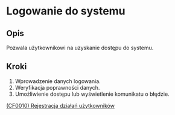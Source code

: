 # Logowanie do systemu

## Opis
Pozwala użytkownikowi na uzyskanie dostępu do systemu.

## Kroki
1. Wprowadzenie danych logowania.
2. Weryfikacja poprawności danych.
3. Umożliwienie dostępu lub wyświetlenie komunikatu o błędzie.

[(CF0010) Rejestracja działań użytkowników](../../3.wizja.systemu/3.3.cechy.funkcjonalne/cechy.funkcjonalne/CF0010.md)
